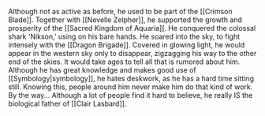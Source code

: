 Although not as active as before, he used to be part of the <span class="miscellaneous">[[Crimson Blade]]</span>.  Together with <span class="people">[[Nevelle Zelpher]]</span>, he supported the growth and prosperity of the <span class="political-bodies-places">[[Sacred Kingdom of Aquaria]]</span>.
He conquered the colossal shark 'Nikson,' using on his bare hands.
He soared into the sky, to fight intensely with the <span class="miscellaneous">[[Dragon Brigade]]</span>.
Covered in glowing light, he would appear in the western sky only to disappear, zigzagging his way to the other end of the skies.
It would take ages to tell all that is rumored about him.
Although he has great knowledge and makes good use of <span class="miscellaneous">[[Symbology|symbology]]</span>, he hates deskwork, as he has a hard time sitting still.
Knowing this, people around him never make him do that kind of work.
By the way...
Although a lot of people find it hard to believe, he really IS the biological father of <span class="people">[[Clair Lasbard]]</span>.